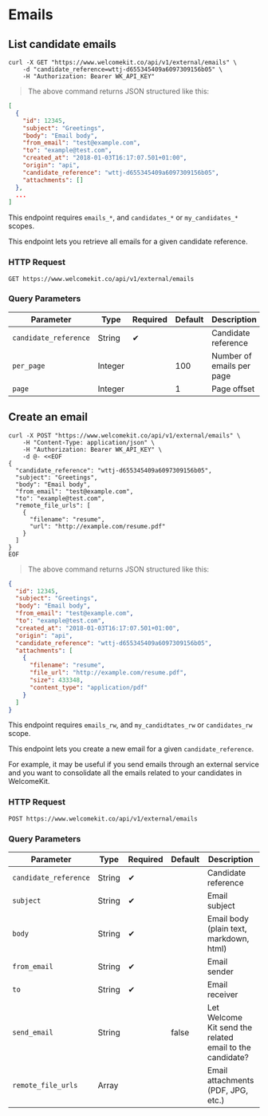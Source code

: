 # Emails

## List candidate emails

```shell
curl -X GET "https://www.welcomekit.co/api/v1/external/emails" \
    -d "candidate_reference=wttj-d655345409a6097309156b05" \
    -H "Authorization: Bearer WK_API_KEY"
```

> The above command returns JSON structured like this:

```json
[
  {
    "id": 12345,
    "subject": "Greetings",
    "body": "Email body",
    "from_email": "test@example.com",
    "to": "example@test.com",
    "created_at": "2018-01-03T16:17:07.501+01:00",
    "origin": "api",
    "candidate_reference": "wttj-d655345409a6097309156b05",
    "attachments": []
  },
  ...
]
```

<aside class="notice">
This endpoint requires <code>emails_*</code>, and <code>candidates_*</code> or <code>my_candidates_*</code> scopes.
</aside>

This endpoint lets you retrieve all emails for a given candidate reference.

### HTTP Request

`GET https://www.welcomekit.co/api/v1/external/emails`

### Query Parameters

Parameter | Type | Required | Default | Description | Example
--- | --- | --- | --- | --- | ---
`candidate_reference` | String | ✔ | | Candidate reference | wttj-d655345409a6097309156b05
`per_page` | Integer | | 100 | Number of emails per page |
`page` | Integer | | 1 | Page offset |

## Create an email

```shell
curl -X POST "https://www.welcomekit.co/api/v1/external/emails" \
    -H "Content-Type: application/json" \
    -H "Authorization: Bearer WK_API_KEY" \
    -d @- <<EOF
{
  "candidate_reference": "wttj-d655345409a6097309156b05",
  "subject": "Greetings",
  "body": "Email body",
  "from_email": "test@example.com",
  "to": "example@test.com",
  "remote_file_urls": [
    {
      "filename": "resume",
      "url": "http://example.com/resume.pdf"
    }
  ]
}
EOF
```

> The above command returns JSON structured like this:

```json
{
  "id": 12345,
  "subject": "Greetings",
  "body": "Email body",
  "from_email": "test@example.com",
  "to": "example@test.com",
  "created_at": "2018-01-03T16:17:07.501+01:00",
  "origin": "api",
  "candidate_reference": "wttj-d655345409a6097309156b05",
  "attachments": [
    {
      "filename": "resume",
      "file_url": "http://example.com/resume.pdf",
      "size": 433348,
      "content_type": "application/pdf"
    }
  ]
}
```

<aside class="notice">
This endpoint requires <code>emails_rw</code>, and <code>my_candidtates_rw</code> or <code>candidates_rw</code> scope.
</aside>

This endpoint lets you create a new email for a given `candidate_reference`.

For example, it may be useful if you send emails through an external service and you want to consolidate all the emails related to your candidates in WelcomeKit.

### HTTP Request

`POST https://www.welcomekit.co/api/v1/external/emails`

### Query Parameters

Parameter | Type | Required | Default | Description | Example
--- | --- | --- | --- | --- | ---
`candidate_reference` | String | ✔ | | Candidate reference | wttj-d655345409a6097309156b05
`subject` | String | ✔ | | Email subject | Hello World
`body` | String | ✔ | | Email body (plain text, markdown, html)  | Lipsum.
`from_email` | String | ✔ | | Email sender | whatever@wherever.com
`to` | String | ✔ | | Email receiver | whatever@wherever.com
`send_email` | String |  | false | Let Welcome Kit send the related email to the candidate? | true/false
`remote_file_urls` | Array |  | | Email attachments (PDF, JPG, etc.) | `[ {"filename": "resume", "url": "http://example.com/resume.pdf"} ]`
